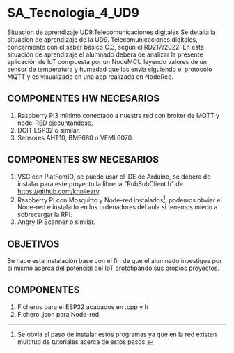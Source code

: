 # SA_Tecnologia_4_UD9
Situación de aprendizaje UD9.Telecomunicaciones digitales
Se detalla la situacion de aprendizaje de la UD9. Telecomunicaciones digitales, concerniente con el saber básico C.3, según el RD217/2022.
En esta situación de aprendizaje el alumnado debera de analizar la presente aplicación de IoT compuesta por un NodeMCU leyendo valores de un sensor de temperatura y humedad que los envia siguiendo el protocolo MQTT y es visualizado en una app realizada en NodeRed.
## COMPONENTES HW NECESARIOS
1. Raspberry Pi3 mínimo conectado a nuestra red con broker de MQTT y node-RED ejecuntandose.
2. DOIT ESP32 o similar.
3. Sensores AHT10, BME680 o VEML6070.
## COMPONENTES SW NECESARIOS
1. VSC con PlatFomIO, se puede usar el IDE de Arduino, se debera de instalar para este proyecto la libreria "PubSubClient.h" de https://github.com/knolleary.
2. Raspberry PI con Mosquitto y Node-red instalados[^1], podemos obviar el Node-red e instalarlo en los ordenadores del aula si tenemos miedo a sobrecargar la RPI.
3. Angry IP Scanner o similar.
## OBJETIVOS
Se hace esta instalación base con el fin de que el alumnado investigue por si mismo acerca del potencial del IoT prototipando sus propios proyectos.
## COMPONENTES
1. Ficheros para el ESP32 acabados en .cpp y h
2. Fichero .json para Node-red.
[^1]: Se obvia el paso de instalar estos programas ya que en la red existen multitud de tutoriales acerca de estos pasos.
